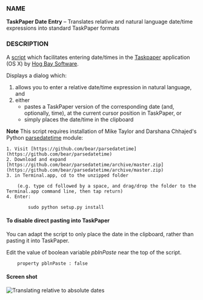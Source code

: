 ### NAME

**TaskPaper Date Entry** – Translates relative and natural language date/time expressions into standard TaskPaper formats

### DESCRIPTION 

A [script](https://github.com/RobTrew/tree-tools/blob/master/TaskPaper%20scripts/TaskPaperDateEntry-004.applescript) which facilitates entering date/times in the [Taskpaper](http://www.hogbaysoftware.com/products/taskpaper)  application (OS X) by [Hog Bay Software](http://www.hogbaysoftware.com).

Displays a dialog which:

1. allows you to enter a relative date/time expression in natural language, and 
2. either
	- pastes a TaskPaper version of the corresponding date (and, optionally, time), at the current cursor position in TaskPaper, or
	- simply places the date/time in the clipboard


**Note** This script requires installation of Mike Taylor and Darshana Chhajed's Python [parsedatetime](https://github.com/bear/parsedatetime) module:
	
	1. Visit [https://github.com/bear/parsedatetime](https://github.com/bear/parsedatetime)
	2. Download and expand [https://github.com/bear/parsedatetime/archive/master.zip](https://github.com/bear/parsedatetime/archive/master.zip)
	3. in Terminal.app, cd to the unzipped folder 
   
		(e.g. type cd followed by a space, and drag/drop the folder to the Terminal.app command line, then tap return)
	4. Enter:
	
            sudo python setup.py install
    
    
#### To disable direct pasting into TaskPaper 

You can adapt the script to only place the date in the clipboard, rather than pasting it into TaskPaper.

Edit the value of boolean variable *pblnPaste* near the top of the script.

        property pblnPaste : false


#### Screen shot

![Translating relative to absolute dates](https://raw.github.com/RobTrew/tree-tools/master/TaskPaper%20scripts/TPDates.png)

